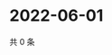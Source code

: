 # 2022-06-01

共 0 条

<!-- BEGIN WEIBO -->
<!-- 最后更新时间 Wed Jun 01 2022 14:24:34 GMT+0800 (China Standard Time) -->

<!-- END WEIBO -->
